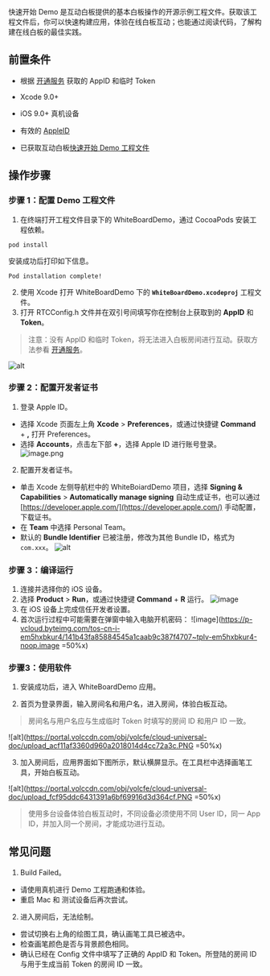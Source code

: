快速开始 Demo 是互动白板提供的基本白板操作的开源示例工程文件。获取该工程文件后，你可以快速构建应用，体验在线白板互动；也能通过阅读代码，了解构建在线白板的最佳实践。

## 前置条件

*   根据 [开通服务](69865) 获取的 AppID 和临时 Token

*   Xcode 9.0+

*   iOS 9.0+ 真机设备

*   有效的 [AppleID](http://appleid.apple.com/)

*   已获取互动白板[快速开始 Demo 工程文件](148386)

## 操作步骤

### 步骤 1：配置 Demo 工程文件
1.  在终端打开工程文件目录下的 WhiteBoardDemo，通过 CocoaPods 安装工程依赖。

```
pod install
```
安装成功后打印如下信息。
```
Pod installation complete! 
```
2.  使用 Xcode 打开 WhiteBoardDemo 下的 **`WhiteBoardDemo.xcodeproj`** 工程文件。
3.  打开 RTCConfig.h 文件并在双引号间填写你在控制台上获取到的  **AppID**   和   **Token**。

> 注意：没有 AppID 和临时 Token，将无法进入白板房间进行互动。获取方法参看 [开通服务](69865)。

![alt](https://portal.volccdn.com/obj/volcfe/cloud-universal-doc/upload_3b66991ec7171507be837578401c0882.png)

### 步骤 2：配置开发者证书
1.  登录 Apple ID。

*   选择 Xcode 页面左上角 **Xcode** > **Preferences**，或通过快捷键 **Command** + **,** 打开 Preferences。
*   选择 **Accounts**，点击左下部 **+**，选择 Apple ID 进行账号登录。
![image.png](https://p-vcloud.byteimg.com/tos-cn-i-em5hxbkur4/5c256e713ddd4bc6b5c8526a6b382c86~tplv-em5hxbkur4-noop.image?width=1280&height=849)
2.  配置开发者证书。
*   单击 Xcode 左侧导航栏中的 WhiteBoiardDemo 项目，选择 **Signing & Capabilities** > **Automatically manage signing** 自动生成证书，也可以通过 [https://developer.apple.com/](https://developer.apple.com/) 手动配置，下载证书。
*   在 **Team** 中选择 Personal Team。
*   默认的 **Bundle Identifier** 已被注册，修改为其他 Bundle ID，格式为 `com.xxx`。
![alt](https://portal.volccdn.com/obj/volcfe/cloud-universal-doc/upload_db4e9502fbc3c0aa552f66636e8a60b8.png)

### 步骤 3：编译运行
1.  连接并选择你的 iOS 设备。
2.  选择 **Product** > **Run**，或通过快捷键 **Command** + **R** 运行。
![image](https://p-vcloud.byteimg.com/tos-cn-i-em5hxbkur4/a46afe5d1bb848dd8aa2f423a5fafe8c~tplv-em5hxbkur4-noop.image?width=1164&height=850)
3.  在 iOS 设备上完成信任开发者设置。
4.  首次运行过程中可能需要在弹窗中输入电脑开机密码：
![image](https://p-vcloud.byteimg.com/tos-cn-i-em5hxbkur4/141b43fa85884545a1caab9c387f4707~tplv-em5hxbkur4-noop.image =50%x)
### 步骤3：使用软件

1.  安装成功后，进入 WhiteBoardDemo 应用。

2.  首页为登录界面，输入房间名和用户名，进入房间，体验白板互动。

> 房间名与用户名应与生成临时 Token 时填写的房间 ID 和用户 ID 一致。

![alt](https://portal.volccdn.com/obj/volcfe/cloud-universal-doc/upload_acf11af3360d960a2018014d4cc72a3c.PNG =50%x)

3.  加入房间后，应用界面如下图所示，默认横屏显示。在工具栏中选择画笔工具，开始白板互动。

![alt](https://portal.volccdn.com/obj/volcfe/cloud-universal-doc/upload_fcf95ddc6431391a6bf69916d3d364cf.PNG =50%x)

> 使用多台设备体验白板互动时，不同设备必须使用不同 User ID，同一 App ID，并加入同一个房间，才能成功进行互动。

## 常见问题
1. Build Failed。

- 请使用真机进行 Demo 工程跑通和体验。
- 重启 Mac 和 测试设备后再次尝试。

2. 进入房间后，无法绘制。

- 尝试切换右上角的绘图工具，确认画笔工具已被选中。
- 检查画笔颜色是否与背景颜色相同。
- 确认已经在 Config 文件中填写了正确的 AppID 和 Token。所登陆的房间 ID 与用于生成当前 Token 的房间 ID 一致。